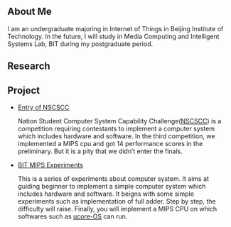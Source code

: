 
## About Me

I am an undergraduate majoring in Internet of Things in Beijing Institute of Technology. In the future, I will study in Media Computing and Intelligent Systems Lab, BIT during my postgraduate period.

<a href="https://github.com/Silverster98" style="margin-left:10px"><i class="fa fa-github fa-lg"></i></a>

## Research

## Project

- [Entry of NSCSCC](https://github.com/Silverster98/bitmips2019)

    Nation Student Computer System Capability Challenge([NSCSCC](http://www.nscscc.org/)) is a competition requiring contestants to implement a computer system which includes hardware and software. In the third competition, we implemented a MIPS cpu and got 14 performance scores in the preliminary. But it is a pity that we didn’t enter the finals.

- [BIT MIPS Experiments](https://github.com/bit-mips/bitmips_experiments_doc)

    This is a series of experiments about computer system. It aims at guiding beginner to implement a simple computer system which includes hardware and software. It beigns with some simple experiments such as implementation of full adder. Step by step, the difficulty will raise. Finally, you will implement a MIPS CPU on which softwares such as [ucore-OS](https://github.com/oscourse-tsinghua/ucore_os_lab) can run.

